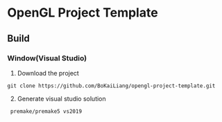 # OpenGL Project Template

## Build

### Window(Visual Studio)
1. Download the project
```
git clone https://github.com/BoKaiLiang/opengl-project-template.git
```
2. Generate visual studio solution
```
 premake/premake5 vs2019
```